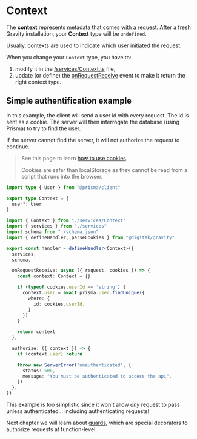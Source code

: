 # Context

The **context** represents metadata that comes with a request. After a fresh Gravity installation, your **Context** type will be `undefined`.

Usually, contexts are used to indicate which user initiated the request.

When you change your `Context` type, you have to:

1. modify it in the [/services/Context.ts](/documentation/usage/project-structure#/services/context.ts) file,
2. update (or define) the [onRequestReceive](/documentation/usage/events#onrequestreceive) event to make it return the right context type.

## Simple authentification example

In this example, the client will send a user id with every request. The id is sent as a cookie. The server will then interrogate the database (using Prisma) to try to find the user.

If the server cannot find the server, it will not authorize the request to continue.

> See this page to learn [how to use cookies](https://developer.mozilla.org/en-US/docs/Web/HTTP/Cookies).
>
> Cookies are safer than localStorage as they cannot be read from a script that runs into the browser.

```ts
import type { User } from "@prisma/client"

export type Context = {
  user?: User
}
```

```ts
import { Context } from "./services/Context"
import { services } from "./services"
import schema from "./schema.json"
import { defineHandler, parseCookies } from "@digitak/gravity"

export const handler = defineHandler<Context>({
  services,
  schema,

  onRequestReceive: async ({ request, cookies }) => {
    const context: Context = {}

    if (typeof cookies.userId == 'string') {
      context.user = await prisma.user.findUnique({
        where: {
          id: cookies.userId,
        }
      })
    }

    return context
  },

  authorize: ({ context }) => {
    if (context.user) return

    throw new ServerError('unauthenticated', {
      status: 500,
      message: "You must be authenticated to access the api",
    })
  },
})
```

This example is too simplistic since it won't allow *any* request to pass unless authenticated... including authenticating requests!

Next chapter we will learn about [guards](/documentation/usage/guards), which are special decorators to authorize requests at function-level.
